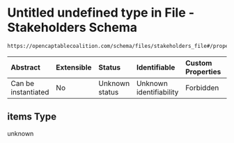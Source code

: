 # Untitled undefined type in File - Stakeholders Schema

```txt
https://opencaptablecoalition.com/schema/files/stakeholders_file#/properties/items/items
```



| Abstract            | Extensible | Status         | Identifiable            | Custom Properties | Additional Properties | Access Restrictions | Defined In                                                                                              |
| :------------------ | :--------- | :------------- | :---------------------- | :---------------- | :-------------------- | :------------------ | :------------------------------------------------------------------------------------------------------ |
| Can be instantiated | No         | Unknown status | Unknown identifiability | Forbidden         | Allowed               | none                | [StakeholdersFile.schema.json*](../../schema/files/StakeholdersFile.schema.json "open original schema") |

## items Type

unknown
